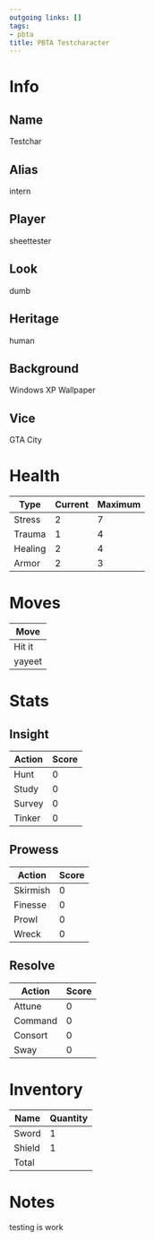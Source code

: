 ```yaml
---
outgoing links: []
tags:
- pbta
title: PBTA Testcharacter
---
```

# Info

## Name
Testchar

## Alias
intern

## Player
sheettester

## Look
dumb

## Heritage
human

## Background
Windows XP Wallpaper

## Vice
GTA City

# Health

| Type | Current | Maximum|
| ---  | --- | --- |
| Stress | 2 | 7|
| Trauma | 1 | 4|
| Healing | 2 | 4|
| Armor | 2 | 3 |


# Moves

| Move   |
|--------|
| Hit it |
| yayeet |


# Stats

## Insight

| Action | Score |
|--------|-------|
| Hunt   | 0     |
| Study  | 0     |
| Survey | 0     |
| Tinker | 0     |

## Prowess

| Action   | Score |
|----------|-------|
| Skirmish | 0     |
| Finesse  | 0     |
| Prowl    | 0     |
| Wreck    | 0     |


## Resolve

| Action  | Score |
|---------|-------|
| Attune  | 0     |
| Command | 0     |
| Consort | 0     |
| Sway    | 0     |


# Inventory

| Name   | Quantity | 
|--------|----------|
| Sword  | 1        | 
| Shield | 1        |
| Total  |          | 

# Notes
testing is work

